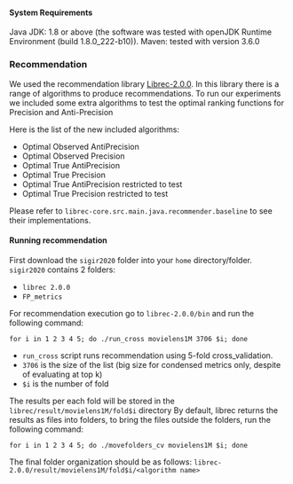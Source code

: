 #### System Requirements
Java JDK: 1.8 or above (the software was tested with openJDK Runtime Environment (build 1.8.0_222-b10)).
Maven: tested with version 3.6.0

### Recommendation
We used the recommendation library [Librec-2.0.0](https://www.librec.net/). In this library there is a range of algorithms to produce recommendations.
To run our experiments we included some extra algorithms to test the optimal ranking functions for Precision and Anti-Precision

Here is the list of the new included algorithms:

- Optimal Observed AntiPrecision
- Optimal Observed Precision
- Optimal True AntiPrecision
- Optimal True Precision
- Optimal True AntiPrecision restricted to test
- Optimal True Precision restricted to test

Please refer to `librec-core.src.main.java.recommender.baseline` to see their implementations.

#### Running recommendation
First download the `sigir2020` folder into your `home` directory/folder. `sigir2020` contains 2 folders:
- `librec 2.0.0`
- `FP_metrics`

For recommendation execution go to `librec-2.0.0/bin` and run the following command:

    for i in 1 2 3 4 5; do ./run_cross movielens1M 3706 $i; done

+ `run_cross` script runs recommendation using 5-fold cross_validation.
+ `3706` is the size of the list (big size for condensed metrics only, despite of evaluating at top k)
+ `$i` is the number of fold

The results per each fold will be stored in the `librec/result/movielens1M/fold$i` directory
By default, librec returns the results as files into folders, to bring the files outside the folders, run the following command:

    for i in 1 2 3 4 5; do ./movefolders_cv movielens1M $i; done

The final folder organization should be as follows:
 `librec-2.0.0/result/movielens1M/fold$i/<algorithm name>`
